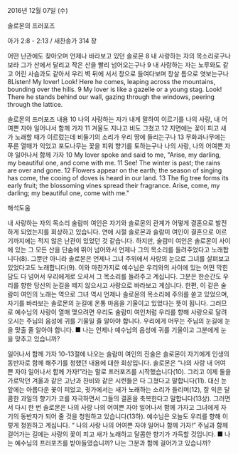 2016년 12월 07일 (수)

솔로몬의 프러포즈



아가 2:8 - 2:13 / 새찬송가 314 장


어떤 난관에도 찾아오며 언제나 바라보고 있던 솔로몬
8 내 사랑하는 자의 목소리로구나 보라 그가 산에서 달리고 작은 산을 빨리 넘어오는구나 9 내 사랑하는 자는 노루와도 같고 어린 사슴과도 같아서 우리 벽 뒤에 서서 창으로 들여다보며 창살 틈으로 엿보는구나
8Listen! My lover! Look! Here he comes, leaping across the mountains, bounding over the hills. 9 My lover is like a gazelle or a young stag. Look! There he stands behind our wall, gazing through the windows, peering through the lattice. 


솔로몬의 프러포즈 내용
10 나의 사랑하는 자가 내게 말하여 이르기를 나의 사랑, 내 어여쁜 자야 일어나서 함께 가자 11 겨울도 지나고 비도 그쳤고 12 지면에는 꽃이 피고 새가 노래할 때가 이르렀는데 비둘기의 소리가 우리 땅에 들리는구나 13 무화과나무에는 푸른 열매가 익었고 포도나무는 꽃을 피워 향기를 토하는구나 나의 사랑, 나의 어여쁜 자야 일어나서 함께 가자
10 My lover spoke and said to me, "Arise, my darling, my beautiful one, and come with me. 11 See! The winter is past; the rains are over and gone. 12 Flowers appear on the earth; the season of singing has come, the cooing of doves is heard in our land. 13 The fig tree forms its early fruit; the blossoming vines spread their fragrance. Arise, come, my darling; my beautiful one, come with me."

해석도움





내 사랑하는 자의 목소리 
술람미 여인은 자기와 솔로몬의 관계가 어떻게 결혼으로 발전하게 되었는지를 회상하고 있습니다. 연애 시절 솔로몬과 술람미 여인이 결혼으로 이르기까지에는 적지 않은 난관이 있었던 것 같습니다. 하지만, 술람미 여인은 솔로몬이 사이에 있는 그 모든 산을 단숨에 뛰어 넘어와서 언제나 그의 목소리를 들려주었다고 노래합니다(8). 그뿐만 아니라 솔로몬은 언제나 그녀 주위에서 사랑의 눈으로 그녀를 살펴보고 있었다고도 노래합니다(9). 이와 마찬가지로 예수님은 우리와의 사이에 있는 어떤 막힌 담도 다 넘어서 우리에게로 오셔서 그 목소리를 들려주고 계십니다. 그분은 한순간도 우리를 향한 당신의 눈길을 떼지 않으시고 사랑으로 바라보고 계십니다. 한편, 이 같은 술람미 여인의 노래는 역으로 그녀 역시 언제나 솔로몬의 목소리에 주의를 쏟고 있었으며, 자기를 바라보는 솔로몬의 눈길에 온통 마음을 기울이고 있었다는 뜻이 됩니다. 그러므로 예수님의 사랑이 열매 맺으려면 우리도 술람미 여인처럼 우리를 향해 사랑으로 달려오시는 주님의 음성에 귀를 기울일 줄 알아야 합니다. 우리에게 머무는 주님의 눈길에 눈을 맞출 줄 알아야 합니다.
■ 나는 언제나 예수님의 음성에 귀를 기울이고 그분에게 눈을 맞추고 있습니까?

일어나서 함께 가자 
10-13절에 나오는 술람미 여인의 진술은 솔로몬이 자기에게 인생의 동반자로 함께 해주기를 청했던 내용에 대한 회상입니다. 솔로몬은 “나의 사랑 내 어여쁜 자야 일어나서 함께 가자!”라는 말로 프러포즈를 시작했습니다(10). 그리고 이제 둘을 가로막던 겨울과 같은 고난과 찬비와 같은 시련들은 다 그쳤다고 말합니다(11). 대신 눈앞에는 아름다운 꽃이 피었고, 귓가에서는 새가 노래하는 소리가 들리며(12), 잘 익은 달콤한 과일의 향기가 코를 자극하면서 그들의 결혼을 축복한다고 말합니다(13상). 그러면서 다시 한 번 솔로몬은 나의 사랑 나의 어여쁜 자야 일어나서 함께 가자고 그녀에게 자기의 동반자가 되어 줄 것을 청원하고 있습니다(13하). 예수님은 오늘도 우리를 향해 이렇게 청원하고 계십니다. “ 나의 사랑 나의 어여쁜 자야 일어나 함께 가자!” 주님과 함께 걸어가는 길에는 사랑의 꽃이 피고 새가 노래하고 달콤한 향기가 가득할 것입니다.
■ 나는 예수님의 프러포즈를 받아들였습니까? 나는 그분과 함께 걸어가고 있습니까?